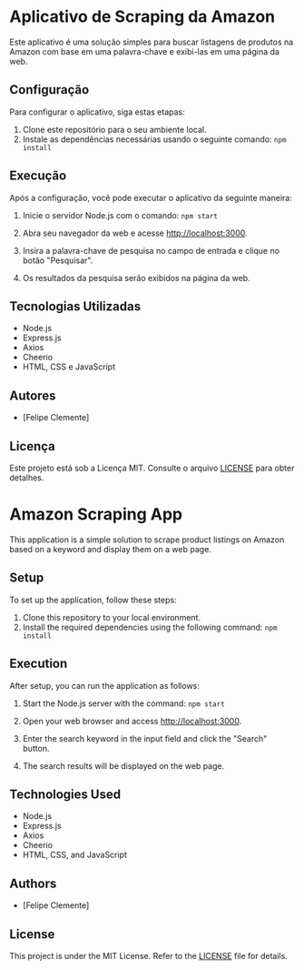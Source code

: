 # Aplicativo de Scraping da Amazon

Este aplicativo é uma solução simples para buscar listagens de produtos na Amazon com base em uma palavra-chave e exibi-las em uma página da web.

## Configuração

Para configurar o aplicativo, siga estas etapas:

1. Clone este repositório para o seu ambiente local.
2. Instale as dependências necessárias usando o seguinte comando: `npm install`

## Execução

Após a configuração, você pode executar o aplicativo da seguinte maneira:

1. Inicie o servidor Node.js com o comando: `npm start`

2. Abra seu navegador da web e acesse [http://localhost:3000](http://localhost:3000).

3. Insira a palavra-chave de pesquisa no campo de entrada e clique no botão "Pesquisar".

4. Os resultados da pesquisa serão exibidos na página da web.

## Tecnologias Utilizadas

- Node.js
- Express.js
- Axios
- Cheerio
- HTML, CSS e JavaScript

## Autores

- [Felipe Clemente]

## Licença

Este projeto está sob a Licença MIT. Consulte o arquivo [LICENSE](LICENSE) para obter detalhes.


# Amazon Scraping App

This application is a simple solution to scrape product listings on Amazon based on a keyword and display them on a web page.

## Setup

To set up the application, follow these steps:

1. Clone this repository to your local environment.
2. Install the required dependencies using the following command: `npm install`

## Execution

After setup, you can run the application as follows:

1. Start the Node.js server with the command: `npm start`

2. Open your web browser and access [http://localhost:3000](http://localhost:3000).

3. Enter the search keyword in the input field and click the "Search" button.

4. The search results will be displayed on the web page.

## Technologies Used

- Node.js
- Express.js
- Axios
- Cheerio
- HTML, CSS, and JavaScript

## Authors

- [Felipe Clemente]

## License

This project is under the MIT License. Refer to the [LICENSE](LICENSE) file for details.
